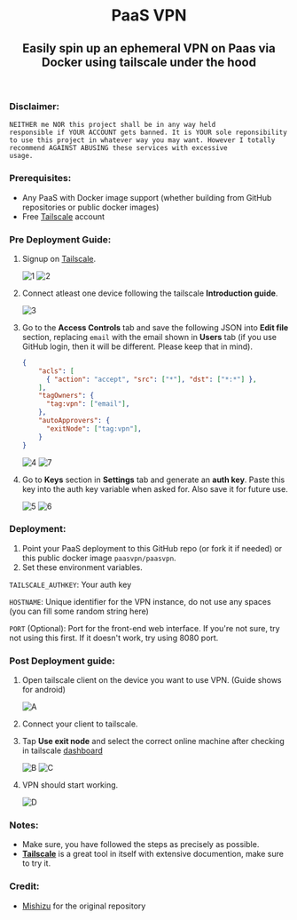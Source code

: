 <h1 align="center">PaaS VPN</h1>
<h2 align="center">Easily spin up an ephemeral VPN on Paas via Docker using tailscale under the hood</h2><br>

### Disclaimer:
<code>NEITHER me NOR this project shall be in any way held responsible if YOUR ACCOUNT gets banned. It is YOUR sole reponsibility to use this project in whatever way you may want. However I totally recommend AGAINST ABUSING these services with excessive usage.</code><br>
### Prerequisites:
- Any PaaS with Docker image support (whether building from GitHub repositories or public docker images)
- Free [Tailscale](https://tailscale.com/) account<br>
### Pre Deployment Guide:
1. Signup on [Tailscale](https://tailscale.com/).

    ![1](/assets/1.png)
    ![2](/assets/2.png)
2. Connect atleast one device following the tailscale **Introduction guide**.

    ![3](/assets/3.png)
3. Go to the **Access Controls** tab and save the following JSON into **Edit file** section, replacing <code>email</code>
with the email shown in **Users** tab (if you use GitHub login, then it will be different. Please keep that in mind).
    ```json
    {
        "acls": [
          { "action": "accept", "src": ["*"], "dst": ["*:*"] },
        ],
        "tagOwners": {
          "tag:vpn": ["email"],
        },
        "autoApprovers": {
          "exitNode": ["tag:vpn"],
        }
    }
    ```

    ![4](/assets/4.png)
    ![7](/assets/7.png)
4. Go to **Keys** section in **Settings** tab and generate an **auth key**. Paste this key into the auth key variable when asked for.
Also save it for future use.

    ![5](/assets/5.png)
    ![6](/assets/6.png)<br>
### Deployment:
1. Point your PaaS deployment to this GitHub repo (or fork it if needed) or this public docker image `paasvpn/paasvpn`.
2. Set these environment variables.

`TAILSCALE_AUTHKEY`: Your auth key

`HOSTNAME`: Unique identifier for the VPN instance, do not use any spaces (you can fill some random string here)

`PORT` (Optional): Port for the front-end web interface. If you're not sure, try not using this first. If it doesn't work, try using 8080 port.
### Post Deployment guide:
1. Open tailscale client on the device you want to use VPN. (Guide shows for android)

    ![A](/assets/A.jpeg)
2. Connect your client to tailscale.
3. Tap **Use exit node** and select the correct online machine after checking in tailscale [dashboard](https://login.tailscale.com/admin/machines)

    ![B](/assets/B.jpeg)
    ![C](/assets/C.jpeg)
4. VPN should start working.

    ![D](/assets/D.jpeg)<br>
### Notes:
- Make sure, you have followed the steps as precisely as possible.
- **[Tailscale](https://tailscale.com/)** is a great tool in itself with extensive documention, make sure to try it.<br>
### Credit:
- [Mishizu](https://t.me/mishizu) for the original repository
